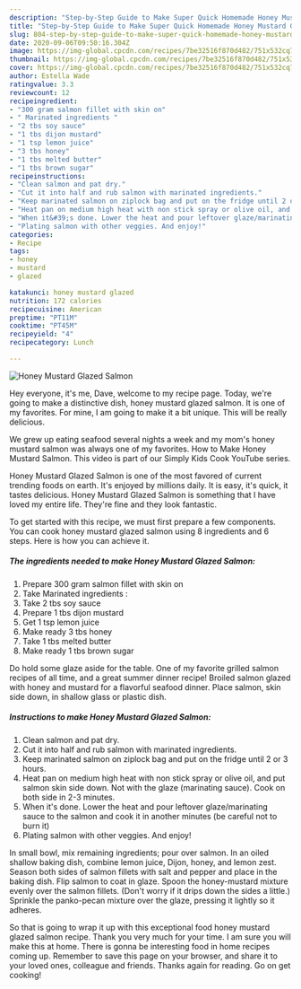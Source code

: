```yaml
---
description: "Step-by-Step Guide to Make Super Quick Homemade Honey Mustard Glazed Salmon"
title: "Step-by-Step Guide to Make Super Quick Homemade Honey Mustard Glazed Salmon"
slug: 804-step-by-step-guide-to-make-super-quick-homemade-honey-mustard-glazed-salmon
date: 2020-09-06T09:50:16.304Z
image: https://img-global.cpcdn.com/recipes/7be32516f870d482/751x532cq70/honey-mustard-glazed-salmon-recipe-main-photo.jpg
thumbnail: https://img-global.cpcdn.com/recipes/7be32516f870d482/751x532cq70/honey-mustard-glazed-salmon-recipe-main-photo.jpg
cover: https://img-global.cpcdn.com/recipes/7be32516f870d482/751x532cq70/honey-mustard-glazed-salmon-recipe-main-photo.jpg
author: Estella Wade
ratingvalue: 3.3
reviewcount: 12
recipeingredient:
- "300 gram salmon fillet with skin on"
- " Marinated ingredients "
- "2 tbs soy sauce"
- "1 tbs dijon mustard"
- "1 tsp lemon juice"
- "3 tbs honey"
- "1 tbs melted butter"
- "1 tbs brown sugar"
recipeinstructions:
- "Clean salmon and pat dry."
- "Cut it into half and rub salmon with marinated ingredients."
- "Keep marinated salmon on ziplock bag and put on the fridge until 2 or 3 hours."
- "Heat pan on medium high heat with non stick spray or olive oil, and put salmon skin side down. Not with the glaze (marinating sauce). Cook on both side in 2-3 minutes."
- "When it&#39;s done. Lower the heat and pour leftover glaze/marinating sauce to the salmon and cook it in another minutes (be careful not to burn it)"
- "Plating salmon with other veggies. And enjoy!"
categories:
- Recipe
tags:
- honey
- mustard
- glazed

katakunci: honey mustard glazed 
nutrition: 172 calories
recipecuisine: American
preptime: "PT11M"
cooktime: "PT45M"
recipeyield: "4"
recipecategory: Lunch

---
```



![Honey Mustard Glazed Salmon](https://img-global.cpcdn.com/recipes/7be32516f870d482/751x532cq70/honey-mustard-glazed-salmon-recipe-main-photo.jpg)

Hey everyone, it's me, Dave, welcome to my recipe page. Today, we're going to make a distinctive dish, honey mustard glazed salmon. It is one of my favorites. For mine, I am going to make it a bit unique. This will be really delicious.

We grew up eating seafood several nights a week and my mom&#39;s honey mustard salmon was always one of my favorites. How to Make Honey Mustard Salmon. This video is part of our Simply Kids Cook YouTube series.

Honey Mustard Glazed Salmon is one of the most favored of current trending foods on earth. It's enjoyed by millions daily. It is easy, it's quick, it tastes delicious. Honey Mustard Glazed Salmon is something that I have loved my entire life. They're fine and they look fantastic.


To get started with this recipe, we must first prepare a few components. You can cook honey mustard glazed salmon using 8 ingredients and 6 steps. Here is how you can achieve it.

<!--inarticleads1-->

##### The ingredients needed to make Honey Mustard Glazed Salmon:

1. Prepare 300 gram salmon fillet with skin on
1. Take  Marinated ingredients :
1. Take 2 tbs soy sauce
1. Prepare 1 tbs dijon mustard
1. Get 1 tsp lemon juice
1. Make ready 3 tbs honey
1. Take 1 tbs melted butter
1. Make ready 1 tbs brown sugar


Do hold some glaze aside for the table. One of my favorite grilled salmon recipes of all time, and a great summer dinner recipe! Broiled salmon glazed with honey and mustard for a flavorful seafood dinner. Place salmon, skin side down, in shallow glass or plastic dish. 

<!--inarticleads2-->

##### Instructions to make Honey Mustard Glazed Salmon:

1. Clean salmon and pat dry.
1. Cut it into half and rub salmon with marinated ingredients.
1. Keep marinated salmon on ziplock bag and put on the fridge until 2 or 3 hours.
1. Heat pan on medium high heat with non stick spray or olive oil, and put salmon skin side down. Not with the glaze (marinating sauce). Cook on both side in 2-3 minutes.
1. When it&#39;s done. Lower the heat and pour leftover glaze/marinating sauce to the salmon and cook it in another minutes (be careful not to burn it)
1. Plating salmon with other veggies. And enjoy!


In small bowl, mix remaining ingredients; pour over salmon. In an oiled shallow baking dish, combine lemon juice, Dijon, honey, and lemon zest. Season both sides of salmon fillets with salt and pepper and place in the baking dish. Flip salmon to coat in glaze. Spoon the honey-mustard mixture evenly over the salmon fillets. (Don&#39;t worry if it drips down the sides a little.) Sprinkle the panko-pecan mixture over the glaze, pressing it lightly so it adheres. 

So that is going to wrap it up with this exceptional food honey mustard glazed salmon recipe. Thank you very much for your time. I am sure you will make this at home. There is gonna be interesting food in home recipes coming up. Remember to save this page on your browser, and share it to your loved ones, colleague and friends. Thanks again for reading. Go on get cooking!
